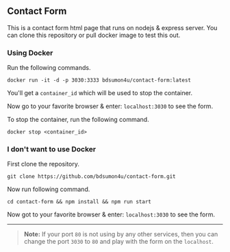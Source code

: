 ## Contact Form

This is a contact form html page that runs on nodejs & express server. You can clone this repository or pull docker image to test this out.

### Using Docker

Run the following commands.

```
docker run -it -d -p 3030:3333 bdsumon4u/contact-form:latest
```

You'll get a `container_id` which will be used to stop the container.

Now go to your favorite browser & enter: `localhost:3030` to see the form.

To stop the container, run the following command.

```
docker stop <container_id>
```

### I don't want to use Docker

First clone the repository.

```
git clone https://github.com/bdsumon4u/contact-form.git
```

Now run following command.

```
cd contact-form && npm install && npm run start
```

Now got to your favorite browser & enter: `localhost:3030` to see the form.

---



> **Note:** If your port `80` is not using by any other services, then you can change the port `3030` to `80` and play with the form on the `localhost`.
